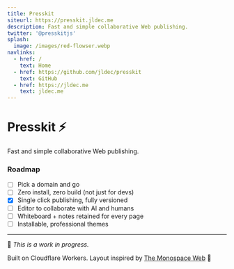 ```yaml
---
title: Presskit
siteurl: https://presskit.jldec.me
description: Fast and simple collaborative Web publishing.
twitter: '@presskitjs'
splash:
  image: /images/red-flowser.webp
navlinks:
  - href: /
    text: Home
  - href: https://github.com/jldec/presskit
    text: GitHub
  - href: https://jldec.me
    text: jldec.me
---
```

# Presskit ⚡️
Fast and simple collaborative Web publishing.

### Roadmap
- [ ] Pick a domain and go
- [ ] Zero install, zero build (not just for devs)
- [x] Single click publishing, fully versioned
- [ ] Editor to collaborate with AI and humans
- [ ] Whiteboard + notes retained for every page
- [ ] Installable, professional themes

---
👋 _This is a work in progress._

Built on Cloudflare Workers. Layout inspired by [The Monospace Web](https://owickstrom.github.io/the-monospace-web/) 🙏